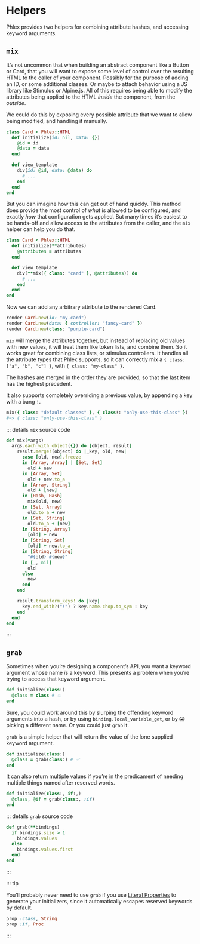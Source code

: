 # Helpers

Phlex provides two helpers for combining attribute hashes, and accessing keyword arguments.

## `mix`

It’s not uncommon that when building an abstract component like a Button or Card, that you will want to expose some level of control over the resulting HTML to the caller of your component. Possibly for the purpose of adding an ID, or some additional classes. Or maybe to attach behavior using a JS library like Stimulus or Alpine.js. All of this requires being able to modify the attributes being applied to the HTML _inside_ the component, from the _outside_.

We could do this by exposing every possible attribute that we want to allow being modified, and handling it manually.

```rb
class Card < Phlex::HTML
  def initialize(id: nil, data: {})
    @id = id
    @data = data
  end

  def view_template
    div(id: @id, data: @data) do
      # ...
    end
  end
end
```

But you can imagine how this can get out of hand quickly. This method does provide the most control of _what_ is allowed to be configured, and exactly _how_ that configuration gets applied. But many times it’s easiest to be hands-off and allow access to the attributes from the caller, and the `mix` helper can help you do that.

```rb
class Card < Phlex::HTML
  def initialize(**attributes)
    @attributes = attributes
  end

  def view_template
    div(**mix({ class: "card" }, @attributes)) do
      # ...
    end
  end
end
```

Now we can add any arbitrary attribute to the rendered Card.

```rb
render Card.new(id: "my-card")
render Card.new(data: { controller: "fancy-card" })
render Card.new(class: "purple-card")
```

`mix` will merge the attributes together, but instead of replacing old values with new values, it will treat them like token lists, and combine them. So it works great for combining class lists, or stimulus controllers. It handles all the attribute types that Phlex supports, so it can correctly mix a `{ class: ["a", "b", "c"] }`, with `{ class: "my-class" }`.

The hashes are merged in the order they are provided, so that the last item has the highest precedent.

It also supports completely overriding a previous value, by appending a key with a bang `!`.

```rb
mix({ class: "default classes" }, { class!: "only-use-this-class" })
#=> { class: "only-use-this-class" }
```

::: details `mix` source code

```rb
def mix(*args)
  args.each_with_object({}) do |object, result|
    result.merge!(object) do |_key, old, new|
      case [old, new].freeze
      in [Array, Array] | [Set, Set]
        old + new
      in [Array, Set]
        old + new.to_a
      in [Array, String]
        old + [new]
      in [Hash, Hash]
        mix(old, new)
      in [Set, Array]
        old.to_a + new
      in [Set, String]
        old.to_a + [new]
      in [String, Array]
        [old] + new
      in [String, Set]
        [old] + new.to_a
      in [String, String]
        "#{old} #{new}"
      in [_, nil]
        old
      else
        new
      end
    end

    result.transform_keys! do |key|
      key.end_with?("!") ? key.name.chop.to_sym : key
    end
  end
end
```

:::

## `grab`

Sometimes when you’re designing a component’s API, you want a keyword argument whose name _is_ a keyword. This presents a problem when you’re trying to access that keyword argument.

```rb
def initialize(class:)
  @class = class # 💥
end
```

Sure, you could work around this by slurping the offending keyword arguments into a hash, or by using `binding.local_variable_get`, or by :scream: picking a different name. Or you could just `grab` it.

`grab` is a simple helper that will return the value of the lone supplied keyword argument.

```rb
def initialize(class:)
  @class = grab(class:) # ✅
end
```

It can also return multiple values if you’re in the predicament of needing multiple things named after reserved words.

```rb
def initialize(class:, if:,)
  @class, @if = grab(class:, :if)
end
```

::: details `grab` source code

```rb
def grab(**bindings)
  if bindings.size > 1
    bindings.values
  else
    bindings.values.first
  end
end
```

:::

::: tip

You’ll probably never need to use `grab` if you use [Literal Properties](/miscellaneous/literal-properties) to generate your initializers, since it automatically escapes reserved keywords by default.

```ruby
prop :class, String
prop :if, Proc
```

:::
